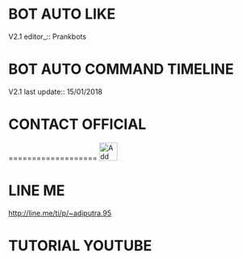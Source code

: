 # BOT AUTO LIKE
V2.1 editor_::
Prankbots
# BOT AUTO COMMAND TIMELINE
V2.1 last update::
15/01/2018
# CONTACT OFFICIAL
===================
<a href="https://line.me/R/ti/p/%40gnh2780p"><img height="36" border="0" alt="Add Friend" src="https://scdn.line-apps.com/n/line_add_friends/btn/en.png"></a>

# LINE ME

http://line.me/ti/p/~adiputra.95

# TUTORIAL YOUTUBE
